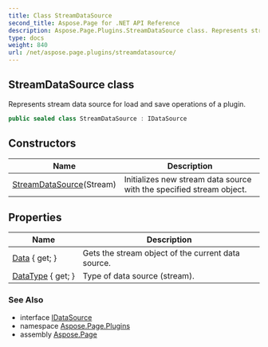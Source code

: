 ```yaml
---
title: Class StreamDataSource
second_title: Aspose.Page for .NET API Reference
description: Aspose.Page.Plugins.StreamDataSource class. Represents stream data source for load and save operations of a plugin
type: docs
weight: 840
url: /net/aspose.page.plugins/streamdatasource/
---
```

## StreamDataSource class

Represents stream data source for load and save operations of a plugin.

```csharp
public sealed class StreamDataSource : IDataSource
```

## Constructors

| Name | Description |
| --- | --- |
| [StreamDataSource](streamdatasource/)(Stream) | Initializes new stream data source with the specified stream object. |

## Properties

| Name | Description |
| --- | --- |
| [Data](../../aspose.page.plugins/streamdatasource/data/) { get; } | Gets the stream object of the current data source. |
| [DataType](../../aspose.page.plugins/streamdatasource/datatype/) { get; } | Type of data source (stream). |

### See Also

* interface [IDataSource](../idatasource/)
* namespace [Aspose.Page.Plugins](../../aspose.page.plugins/)
* assembly [Aspose.Page](../../)



